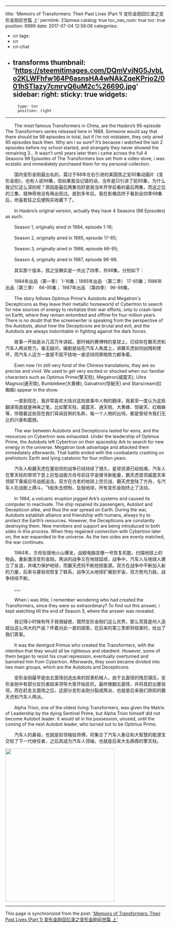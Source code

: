
---
title: 'Memoirs of Transformers: Their Past Lives (Part 1) 变形金刚回忆录之变形金刚前世篇 上'
permlink: 23pmwa
catalog: true
toc_nav_num: true
toc: true
position: 9999
date: 2017-07-04 12:56:06
categories:
- cn
tags:
- cn
- cn-chat
- transforms
thumbnail: 'https://steemitimages.com/DQmVvjNG5JvbLo2KLWFhfw164P6asnsHA4wNAkZqeKPrjo2/001hSTIazy7cmryQ6uM2c%26690.jpg'
sidebar:
    right:
        sticky: true
widgets:
    -
        type: toc
        position: right
---


<html>
<p>　　The most famous Transformers in China, are the Hasbro’s 95-episode The Transformers series released here in 1988. Someone would say that there should be 98 episodes in total, but if i’m not mistaken, they only aired 95 episodes back then. Why am i so sure? It’s because i watched the last 2 episodes before my school started, and strangely they never showed the remaining 3... It wasn’t until years later then i came across the full 4 Seasons 98 Episodes of The Transformers box set from a video store, i was ecstatic and immediately purchased them for my personal collection.</p>
<p>　　国内变形金刚最出名的，莫过于88年左右引进的美国孩之宝95集动画片《变形金刚》，也有人说98集，但如果我没记错的话，当年是只引进了前95集，为什么我记忆这么深刻呢？原因是最后两集恰好是我当年开学前看的最后两集，而这之后的三集，就神奇地没有再出现过。直到多年后，我在影像店终于看到全四季98集后，欣喜若狂之后便购买收藏下了。</p>
<p>　　In Hasbro’s original version, actually they have 4 Seasons (98 Episodes) as such:</p>
<p>　　Season 1, originally aired in 1984, episode 1-16;</p>
<p>　　Season 2, originally aired in 1985, episode 17-65;</p>
<p>　　Season 3, originally aired in 1986, episode 66-95;</p>
<p>　　Season 4, originally aired in 1987, episode 96-98.</p>
<p>　　其实那个版本，孩之宝确实是一共出了四季，共98集，分别如下：</p>
<p>　　1984年出品（第一季） 1-16集；1985年出品 （第二季） 17-65集；1986年出品（第三季） &nbsp;66-95集； 1987年出品 （第四季） 96-98集。</p>
<p>　　The story follows Optimus Prime's Autobots and Megatron's Decepticons as they leave their metallic homeworld of Cybertron to search for new sources of energy to revitalize their war efforts, only to crash-land on Earth, where they remain entombed and offline for four million years. There is no doubt that the screenwriter is speaking from the perspective of the Autobots, about how the Decepticons are brutal and evil, and the Autobots are always indomitable in fighting against the dark forces.</p>
<p>　　故事一开始是从几百万年讲起，那时候的赛博特的星球上，已经存在霸天虎和汽车人两派势力。毫无疑问，编剧是站在汽车人角度上，讲霸天虎如何凶残和使坏，而汽车人这方一直是不屈不挠地一直坚持同黑暗势力都争着。</p>
<p>　　Even now i’m still very fond of the Chinese translations, they are so precise and vivid. We used to get very excited or shocked when our familiar characters such as Optimus Prime(擎天柱), Megatron(威震天), Ultra Magnus(通天晓), Bumblebee(大黄蜂), Galvatron(惊破天) and Starscream(红蜘蛛) appear in the show.</p>
<p>　　一直到现在，我非常喜欢大陆对这些故事中人物的翻译，我甚至一度认为这些翻译简直就是神来之笔，比如擎天柱、威震天、通天晓、大黄蜂、惊破天、红蜘蛛等，伴随着这些现在我们耳闻目熟的名称，每一个人物的出场，都是曾经令我们无比的兴奋和震撼。</p>
<p>　　The war between Autobots and Decepticons lasted for eons, and the resources on Cybertron was exhausted. Under the leadership of Optimus Prime, the Autobots left Cybertron on their spaceship Ark to search for new energy in the universe. Megatron took advantage and attacked them immediately afterwards. That battle ended with the combatants crashing on prehistoric Earth and lying catatonic for four million years.</p>
<p>　　汽车人和霸天虎在塞伯坦的战争已经持续了很久，星球资源已经枯竭，汽车人在擎天柱的带领下登上巨型战舰方舟号前往宇宙搜寻新能量，霸天虎首领威震天率领部下乘报应号战舰追击。双方在古老的地球上空交战，霸天虎登陆了方舟，与汽车人在战舰上搏斗。飞船失去控制，坠毁地球，所有变形金刚终止了活动。</p>
<p>　　In 1984, a volcanic eruption jogged Ark’s systems and caused its computer to reactivate. The ship repaired its passengers, Autobot and Decepticon alike, and thus the war spread on Earth. During the war, Autobots establish alliance and friendship with humans, always try to protect the Earth’s resources. However, the Decepticons are constantly destroying them. New members and support are being introduced to both sides in this process. When they regained connection with Cybertron later on, the war expanded to the universe. As the two sides are evenly matched, the war continues.</p>
<p>　　1984年，方舟坠毁地火山爆发，战舰电脑显像一号恢复机能，扫描地球上的物品，重新激活变形金刚。两派的战争又在地球延续，战争中，汽车人与地球人建立了友谊，并竭力保护地球，而霸天虎则不断抢掠能源。双方在战争中不断加入新的力量，后来与塞伯坦恢复了联系，战争又从地球扩展到宇宙，双方势均力敌，战争持续不断。</p>
<p>　　。。。</p>
<p>　　When i was little, I remember wondering who had created the Transformers, since they were so extraordinary? To find out this answer, i kept watching till the end of Season 3, where the answer was revealed.</p>
<p>　　我记得小时候有阵子我很疑惑，既然变形金刚们这么优秀，那么究竟是何人造就出这么伟大的产品？怀着对此一直的探索，在后来的第三季即将结束时，给出了我们答案。</p>
<p>　　It was the demigod Primus who created the Transformers, with the intention that they would all be righteous and obedient. However, some of them began to resist his cruel repression, eventually overturned and banished him from Cybertron. Afterwards, they soon became divided into two main groups, which are the Autobots and Decepticons.</p>
<p>　　变形金刚最早是由五面怪创造出来的奴隶机械人，由于五面怪的残忍镇压，变形金刚中有部分反抗者起来领导大家开始反抗，最终推翻五面怪，并将其赶出塞伯坦。而在赶走五面怪之后，这部分变形金刚分裂成两派，也就是后来我们熟知的霸天虎和汽车人两派。</p>
<p>　　Alpha Trion, one of the oldest living Transformers, was given the Matrix of Leadership by the dying Sentinel Prime, but Alpha Trion himself did not become Autobot leader. It would sit in his possession, unused, until the coming of the next Autobot leader, who turned out to be Optimus Prime.</p>
<p>　　汽车人的鼻祖，也就是前领袖钛师傅，将集合了汽车人象征和大智慧的能源宝交给了下一代继任者，之后其成为汽车人领袖，也就是后来大名鼎鼎的擎天柱。</p>
<p><img src="https://steemitimages.com/DQmVvjNG5JvbLo2KLWFhfw164P6asnsHA4wNAkZqeKPrjo2/001hSTIazy7cmryQ6uM2c%26690.jpg" width="343" height="480"/></p>
</html>

- - -

This page is synchronized from the post: ['Memoirs of Transformers: Their Past Lives (Part 1) 变形金刚回忆录之变形金刚前世篇 上'](https://steemit.com/@rivalhw/23pmwa)
